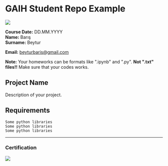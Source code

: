 # GAIH Student Repo Example
![](img/logo.png)

**Course Date:** DD.MM.YYYY  
**Name:** Barış  
**Surname:** Beytur

**Email:** beyturbaris@gmail.com  

**Note:** Your homeworks can be formats like ".ipynb" and ".py". **Not ".txt" files!!** Make sure that your codes works.  

## Project Name
Description of your project.

## Requirements
```
Some python libraries
Some python libraries
Some python libraries
```
---

### Certification
![](img/certificate_ex.png)

